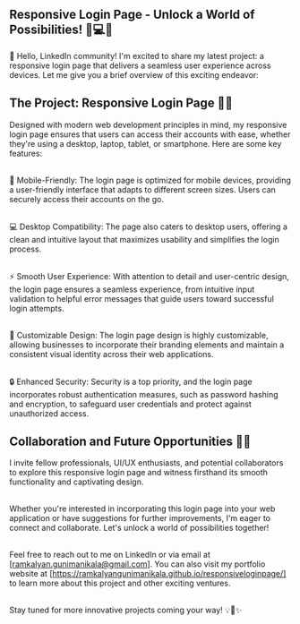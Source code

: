 ## Responsive Login Page - Unlock a World of Possibilities! 🔐💻🌐
👋 Hello, LinkedIn community! I'm excited to share my latest project: a responsive login page that delivers a seamless user experience across devices. Let me give you a brief overview of this exciting endeavor:

## The Project: Responsive Login Page 🚀💡
Designed with modern web development principles in mind, my responsive login page ensures that users can access their accounts with ease, whether they're using a desktop, laptop, tablet, or smartphone. Here are some key features:

<br>📱 Mobile-Friendly: The login page is optimized for mobile devices, providing a user-friendly interface that adapts to different screen sizes. Users can securely access their accounts on the go.

<br>💻 Desktop Compatibility: The page also caters to desktop users, offering a clean and intuitive layout that maximizes usability and simplifies the login process.

<br>⚡️ Smooth User Experience: With attention to detail and user-centric design, the login page ensures a seamless experience, from intuitive input validation to helpful error messages that guide users toward successful login attempts.

<br>🎨 Customizable Design: The login page design is highly customizable, allowing businesses to incorporate their branding elements and maintain a consistent visual identity across their web applications.

<br>🔒 Enhanced Security: Security is a top priority, and the login page incorporates robust authentication measures, such as password hashing and encryption, to safeguard user credentials and protect against unauthorized access.

## Collaboration and Future Opportunities 💼🌟
I invite fellow professionals, UI/UX enthusiasts, and potential collaborators to explore this responsive login page and witness firsthand its smooth functionality and captivating design.

<br>Whether you're interested in incorporating this login page into your web application or have suggestions for further improvements, I'm eager to connect and collaborate. Let's unlock a world of possibilities together!

<br>Feel free to reach out to me on LinkedIn or via email at [ramkalyan.gunimanikala@gmail.com]. You can also visit my portfolio website at [https://ramkalyangunimanikala.github.io/responsiveloginpage/] to learn more about this project and other exciting ventures.

<br>Stay tuned for more innovative projects coming your way! 💡🚀✨





